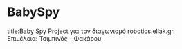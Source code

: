 # BabySpy
title:Baby Spy 
Project για τον διαγωνισμό robotics.ellak.gr.    
Επιμέλεια: Τσιμπινός - Φακάρου
